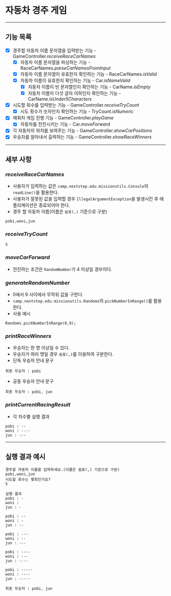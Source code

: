 # 자동차 경주 게임

---

## 기능 목록

- [X] 경주할 자동차 이름 문자열을 입력받는 기능 - GameController.*receiveRaceCarNames*
  - [X] 자동차 이름 문자열을 파싱하는 기능 - RaceCarNames.*parseCarNamesFromInput*
  - [X] 자동차 이름 문자열이 유효한지 확인하는 기능 - RaceCarNames.*isValid*
  - [X] 자동차 이름이 유효한지 확인하는 기능 - Car.*isNameValid*
    - [X] 자동차 이름이 빈 문자열인지 확인하는 기능 - CarName.*isEmpty*
    - [X] 자동차 이름이 다섯 글자 이하인지 확인하는 기능 - CarName.*isUnder5Characters*
- [X] 시도할 회수를 입력받는 기능 - GameController.*receiveTryCount*
  - [X] 시도 횟수가 숫자인지 확인하는 기능 - TryCount.*isNumeric*
- [X] 매회차 게임 진행 기능 - GameController.*playGame*
  - [X] 자동차를 전진시키는 기능 - Car.*moveForward*
- [X] 각 자동차의 위치를 보여주는 기능 - GameController.*showCarPositions*
- [X] 우승자를 알아내서 출력하는 기능 - GameController.*showRaceWinners*

---

## 세부 사항

### *receiveRaceCarNames*
- 사용자가 입력하는 값은 `camp.nextstep.edu.missionutils.Console`의 `readLine()`을 활용한다.
- 사용자가 잘못된 값을 입력할 경우 `IllegalArgumentException`을 발생시킨 후 애플리케이션은 종료되어야 한다.
- 경주 할 자동차 이름(이름은 `쉼표(,)` 기준으로 구분)
```
pobi,woni,jun
```

### *receiveTryCount*
```
5
```

### *moveCarForward*
- 전진하는 조건은 `RandomNumber`가 4 이상일 경우이다.

### *generateRandomNumber*
- 0에서 9 사이에서 무작위 값을 구한다.
- `camp.nextstep.edu.missionutils.Randoms`의 `pickNumberInRange()`를 활용한다.
- 사용 예시
```
Randoms.pickNumberInRange(0,9);
```

### *printRaceWinners*
- 우승자는 한 명 이상일 수 있다.
- 우승자가 여러 명일 경우 `쉼표(,)`를 이용하여 구분한다.
- 단독 우승자 안내 문구
```
최종 우승자 : pobi
```
- 공동 우승자 안내 문구
```
최종 우승자 : pobi, jun
```

### *printCurrentRacingResult*
- 각 차수별 실행 결과
```
pobi : --
woni : ----
jun : ---
```

---

## 실행 결과 예시

```
경주할 자동차 이름을 입력하세요.(이름은 쉼표(,) 기준으로 구분)
pobi,woni,jun
시도할 회수는 몇회인가요?
5

실행 결과
pobi : -
woni : 
jun : -

pobi : --
woni : -
jun : --

pobi : ---
woni : --
jun : ---

pobi : ----
woni : ---
jun : ----

pobi : -----
woni : ----
jun : -----

최종 우승자 : pobi, jun
```